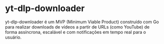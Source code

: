 # yt-dlp-downloader
yt-dlp-downloader é um MVP (Minimum Viable Product) construído com Go para realizar downloads de vídeos a partir de URLs (como YouTube) de forma assíncrona, escalável e com notificações em tempo real para o usuário.
